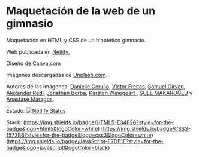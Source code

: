 # Maquetación de la web de un gimnasio
Maquetación en HTML y CSS de un hipotético gimnasio.

Web publicada en [Netlify.](https://gym-dtr.netlify.app/)

Diseño de [Canva.com](https://www.canva.com/)

Imágenes descargadas de [Unplash.com](https://unsplash.com/). 

Autores de las imágenes: [Danielle Cerullo](https://unsplash.com/@dncerullo), [Víctor Freitas](https://unsplash.com/@victorfreitas), [Samuel Girven](https://unsplash.com/@samuelgirven), [Alexander Redl](https://unsplash.com/@alexanderredl), [Jonathan Borba](https://unsplash.com/@jonathanborba), [Karsten Winegeart
](https://unsplash.com/@karsten116), [ŞULE MAKAROĞLU](https://unsplash.com/@sulemakaroglu) y [Anastase Maragos](https://unsplash.com/@visualsbyroyalz).

Estado: [![Netlify Status](https://api.netlify.com/api/v1/badges/3f745530-f3ec-4fdb-8955-edc4b2e20d89/deploy-status)](https://app.netlify.com/sites/gym-dtr/deploys)

Stack: (https://img.shields.io/badge/HTML5-E34F26?style=for-the-badge&logo=html5&logoColor=white) (https://img.shields.io/badge/CSS3-1572B6?style=for-the-badge&logo=css3&logoColor=white) (https://img.shields.io/badge/JavaScript-F7DF1E?style=for-the-badge&logo=javascript&logoColor=black)
